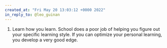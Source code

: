 ```yaml
---
created_at: "Fri May 20 13:03:12 +0000 2022"
in_reply_to: @leo_guinan
---
```


1. Learn how you learn. School does a poor job of helping you figure out your specific learning style. If you can optimize your personal learning, you develop a very good edge.